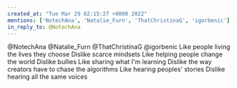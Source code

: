 ```yaml
---
created_at: "Tue Mar 29 02:15:27 +0000 2022"
mentions: ['NotechAna', 'Natalie_Furn', 'ThatChristinaG', 'igorbenic']
in_reply_to: @NotechAna
---
```


@NotechAna @Natalie_Furn @ThatChristinaG @igorbenic Like people living the lives they choose
Dislike scarce mindsets
Like helping people change the world
Dislike bullies
Like sharing what I'm learning
Dislike the way creators have to chase the algorithms
Like hearing peoples' stories
Dislike hearing all the same voices
